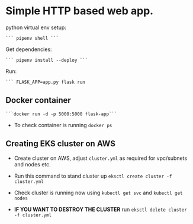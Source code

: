 # Simple HTTP based web app.

python virtual env setup:

    ``` pipenv shell ```

Get dependencies:

    ``` pipenv install --deploy ```

Run:

    ``` FLASK_APP=app.py flask run

## Docker container

    ```docker run -d -p 5000:5000 flask-app```

- To check container is running ```docker ps```

## Creating EKS cluster on AWS

- Create cluster on AWS, adjust ```cluster.yml``` as required for vpc/subnets and nodes etc.
- Run this command to stand cluster up ```eksctl create cluster -f cluster.yml```
- Check cluster is running now using ```kubectl get svc``` and ```kubectl get nodes```


- **IF YOU WANT TO DESTROY THE CLUSTER** run ```eksctl delete cluster -f cluster.yml```